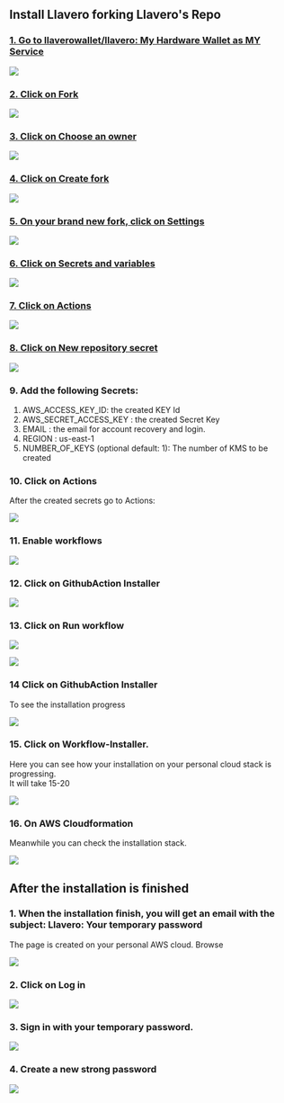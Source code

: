 ## Install Llavero forking Llavero's Repo 

### [1\. Go to llaverowallet/llavero: My Hardware Wallet as MY Service](https://github.com/llaverowallet/llavero)

![](https://dubble-prod-01.s3.amazonaws.com/assets/ded3e659-e774-4121-a96c-05e4b1b57a21.png?0)

### [2\. Click on Fork](https://github.com/llaverowallet/llavero)

![](https://d3q7ie80jbiqey.cloudfront.net/media/image/zoom/8d6a2495-5fcd-4fd2-b369-6702207d5677/2.5/66.367919713139/13.18454166853?0)

### [3\. Click on Choose an owner](https://github.com/llaverowallet/llavero/fork)

![](https://d3q7ie80jbiqey.cloudfront.net/media/image/zoom/1929f11b-d618-4505-8cd2-a27331ac2680/2.5/32.65298437402/32.762833514893?0)

### [4\. Click on Create fork](https://github.com/llaverowallet/llavero/fork)

![](https://d3q7ie80jbiqey.cloudfront.net/media/image/zoom/36e8e38b-6337-4332-9eb9-87537163e3f4/2.5/66.698965585854/69.837287164504?0)

### [5\. On your brand new fork, click on Settings]()

![](https://d3q7ie80jbiqey.cloudfront.net/media/image/zoom/28f1fc48-7b9f-4adc-82c3-4b971c5210d9/2.5/36.673325994407/6.7623094763145?0)

### [6\. Click on Secrets and variables](https://github.com/llavero-app/llavero/settings)

![](https://d3q7ie80jbiqey.cloudfront.net/media/image/zoom/090253ae-f6fc-4df0-926f-d0525d02e763/2.5/19.153673103057/74.896086614412?0)

### [7\. Click on Actions]()

![](https://d3q7ie80jbiqey.cloudfront.net/media/image/zoom/8e67e06c-b8d8-4f63-942d-c70213d01b85/2.5/20.759885856904/77.601012230912?0)

### [8\. Click on New repository secret]()

![](https://d3q7ie80jbiqey.cloudfront.net/media/image/zoom/188e1748-5b40-4137-b7cc-93bbe3fc03a0/2.5/58.097444863683/77.66309295559?0)

### 9. Add the following Secrets:

1. AWS\_ACCESS\_KEY\_ID: the created KEY Id
2. AWS\_SECRET\_ACCESS\_KEY : the created Secret Key 
3. EMAIL : the email for account recovery and login.
4. REGION : us-east-1
5. NUMBER_OF_KEYS (optional default: 1): The number of KMS to be created


### 10\. Click on Actions
After the created secrets go to Actions:

![](https://d3q7ie80jbiqey.cloudfront.net/media/image/zoom/a2bfc0f7-47a9-48ff-8d37-1d0370cde338/2.5/11.923760103892/6.7623094763145?0)

### 11. Enable workflows

![](https://d3q7ie80jbiqey.cloudfront.net/media/image/zoom/96196af4-48c4-4fba-ac39-7ccfabfc5740/2.5/50.018074617807/43.444328824142?0)

### 12. Click on GithubAction Installer

![](https://d3q7ie80jbiqey.cloudfront.net/media/image/zoom/30f6129a-29ca-49cd-a4ab-240b3ebac11e/2.5/1.2043913684217/38.887343074231?0)

### 13. Click on Run workflow

![](https://d3q7ie80jbiqey.cloudfront.net/media/image/zoom/fdfaf1d3-26a0-40b9-89b0-117696f12c95/2.5/81.480392011773/27.950138405632?0)


![](https://d3q7ie80jbiqey.cloudfront.net/media/image/zoom/d5c69804-f262-4537-960e-5c30a9f467a8/2.5/71.432029770081/40.699493376447?0)

### 14 Click on GithubAction Installer
To see the installation progress

![](https://d3q7ie80jbiqey.cloudfront.net/media/image/zoom/ff2628cf-37da-4f5b-a2f0-80b87b3437a6/2.5/35.162843757844/41.108190752837?0)

### 15. Click on Workflow-Installer.

Here you can see how your installation on your personal cloud stack is progressing.  
It will take 15-20

![](https://d3q7ie80jbiqey.cloudfront.net/media/image/zoom/796b6ff5-8c96-4611-b08c-d6bfb4c9baab/2.5/19.769061904356/46.562380597197?0)

### 16. On AWS Cloudformation

Meanwhile you can check the installation stack.

![](https://d3q7ie80jbiqey.cloudfront.net/media/image/zoom/97b3394d-be19-4df2-af90-c45fcd7a19e1/2.5/16.605839416058/29.375591296121?0)

## After the installation is finished 

### 1\. When the installation finish, you will get an email with the subject: Llavero: Your temporary password

The page is created on your personal AWS cloud. Browse

![](https://d3q7ie80jbiqey.cloudfront.net/media/image/zoom/6457779e-4640-4355-9454-4446a2ad31b2/1/0/0?0)


### 2\. Click on Log in

![](https://d3q7ie80jbiqey.cloudfront.net/media/image/zoom/69783d2a-cce6-4560-a0cf-72fa02f204c0/2.5/50/20.81362346263?0)

### 3\. Sign in with your temporary password.

![](https://d3q7ie80jbiqey.cloudfront.net/media/image/zoom/22a97c70-b462-4b86-81cf-4372124fe5a6/1/0/0?0)


### 4\. Create a new strong password

![](https://d3q7ie80jbiqey.cloudfront.net/media/image/zoom/8b141d52-3b26-4b6e-94df-a378c65094c2/1/0/0?0)